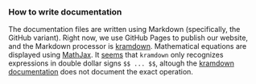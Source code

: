 ### How to write documentation

The documentation files are written using Markdown (specifically, the GitHub variant).
Right now, we use GitHub Pages to publish our website, and the Markdown processor is [kramdown](kramdown.gettalong.org).
Mathematical equations are displayed using [MathJax](www.mathjax.org).
It [seems](http://tobanwiebe.com/blog/2016/02/mathjax-kramdown) that `kramdown` only recognizes expressions in double dollar signs `$$ ... $$`, altough the [kramdown documentation](https://kramdown.gettalong.org/math_engine/mathjax.html) does not document the exact operation.
